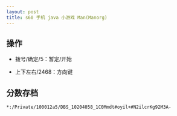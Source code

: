 ```yaml
---
layout: post
title: s60 手机 java 小游戏 Man(Manorg)
---
```


## 操作

- 拨号/确定/5：暂定/开始

- 上下左右/2468：方向键

## 分数存档

`*:/Private/100012a5/DBS_10204058_1C0Mmdt#oyil+#N2ilcrKg92M3A-`
